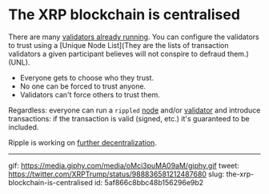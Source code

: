# The XRP blockchain is centralised
    
There are many [validators already running](https://xrpcharts.ripple.com/#/validators). You can configure the validators to trust using a [Unique Node List](They are the lists of transaction validators a given participant believes will not conspire to defraud them.) (UNL).

- Everyone gets to choose who they trust.
- No one can be forced to trust anyone.
- Validators can't force others to trust them.

Regardless: everyone can run a `rippled` [node](https://github.com/WietseWind/docker-rippled) and/or [validator](https://github.com/WietseWind/docker-rippled) and introduce transactions: if the transaction is valid (signed, etc.) it's guaranteed to be included.

Ripple is working on [further decentralization](https://ripple.com/dev-blog/decentralization-strategy-update/).

---

gif: https://media.giphy.com/media/oMci3puMA09aM/giphy.gif
tweet: https://twitter.com/XRPTrump/status/988836581212487680
slug: the-xrp-blockchain-is-centralised
id: 5af866c8bbc48b156296e9b2